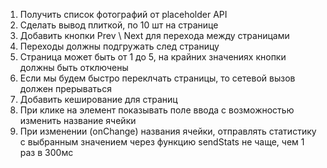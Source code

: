 1. Получить список фотографий от placeholder API
2. Сделать вывод плиткой, по 10 шт на странице
3. Добавить кнопки Prev \ Next для перехода между страницами
4. Переходы должны подгружать след страницу
5. Страница может быть от 1 до 5, на крайних значениях кнопки должны быть отключены
6. Если мы будем быстро переклчать страницы, то сетевой вызов должен прерываться
7. Добавить кеширование для страниц
8. При клике на элемент показывать поле ввода с возможностью изменить название ячейки
9. При изменении (onChange) названия ячейки, отправлять статистику с выбранным значением через функцию sendStats не чаще, чем 1 раз в 300мс
